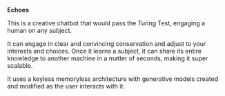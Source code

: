 **Echoes**

This is a creative chatbot that would pass the Turing Test, engaging a human on any subject.

It can engage in clear and convincing conservation and adjust to your interests and choices. 
Once it learns a subject, it can share its entire knowledge to another machine in a matter of seconds, making it super scalable.

It uses a keyless memoryless architecture with generative models created and modified as the user interacts with it.

